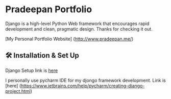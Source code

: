 # Pradeepan Portfolio
Django is a high-level Python Web framework that encourages rapid development and clean, pragmatic design. Thanks for checking it out.

[My Personal Portfolio Website] (http://www.pradeepan.me/)

## 🛠 Installation & Set Up
Django Setup link is [here](https://docs.djangoproject.com/en/3.0/topics/install/)

I personally use pycharm IDE for my djongo framework development. Link is [here] (https://www.jetbrains.com/help/pycharm/creating-django-project.html)
